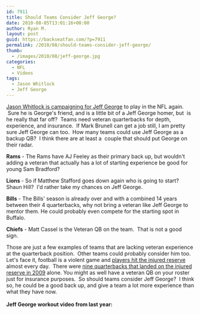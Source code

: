 ```yaml
---
id: 7911
title: Should Teams Consider Jeff George?
date: 2010-08-05T13:01:16+00:00
author: Ryan M.
layout: post
guid: https://backseatfan.com/?p=7911
permalink: /2010/08/should-teams-consider-jeff-george/
thumb:
  - /images/2010/08/jeff-george.jpg
categories:
  - NFL
  - Videos
tags:
  - Jason Whitlock
  - Jeff George
---
```


<div class="entry">
  <p>
    <a href="https://msn.foxsports.com/nfl/story/still-idolizing-jeff-george-after-all-these-years-080510">Jason Whitlock is campaigning for Jeff George</a> to play in the NFL again.  Sure he is George's friend, and is a little bit of a Jeff George homer, but  is he really that far off?  Teams need veteran quarterbacks for depth, experience, and insurance.  If Mark Brunell can get a job still, I am pretty sure Jeff George can too.  How many teams could use Jeff George as a backup QB?  I think there are at least a  couple that should put George on their radar.
  </p>

  <p>
    <strong>Rams</strong> - The Rams have AJ Feeley as their primary back up, but wouldn't adding a veteran that actually has a lot of starting experience be good for young Sam Bradford?
  </p>

  <p>
    <strong>Lions </strong>- So if Matthew Stafford goes down again who is going to start?  Shaun Hill?  I'd rather take my chances on Jeff George.
  </p>

  <p>
    <strong>Bills</strong> - The Bills' season is already over and with a combined 14 years between their 4 quarterbacks, why not bring a veteran like Jeff George to mentor them. He could probably even compete for the starting spot in Buffalo.
  </p>

  <p>
    <strong>Chiefs</strong> - Matt Cassel is the Veteran QB on the team.  That is not a good sign.
  </p>

  <p>
    Those are just a few examples of teams that are lacking veteran experience at the quarterback position.  Other teams could probably consider him too.  Let's face it, football is a violent game and <a href="https://backseatfan.com/2010/06/2010-2011-nfl-players-on-injured-reserve/">players hit the injured reserve </a>almost every day.  There were <a href="https://backseatfan.com/2009/08/2009-nfl-season-players-on-injured-reserve/">nine quarterbacks that landed on the injured reserve in 2009</a> alone. You might as well have a veteran QB on your roster just for insurance purposes.  So should teams consider Jeff George?  I think so, he could be a good back up, and give a team a lot more experience than what they have now.<br /> <strong><br /> Jeff George workout video from last year:</strong><br />
  </p>
</div>
